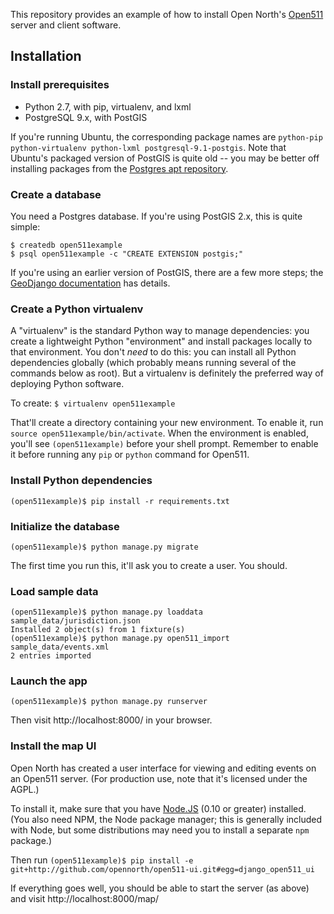 This repository provides an example of how to install Open North's [Open511](http://open511.org/) server and client software.

## Installation

### Install prerequisites

* Python 2.7, with pip, virtualenv, and lxml
* PostgreSQL 9.x, with PostGIS

If you're running Ubuntu, the corresponding package names are `python-pip python-virtualenv python-lxml postgresql-9.1-postgis`. Note that Ubuntu's packaged version of PostGIS is quite old -- you may be better off installing packages from the [Postgres apt repository](https://wiki.postgresql.org/wiki/Apt).

### Create a database

You need a Postgres database. If you're using PostGIS 2.x, this is quite simple:

```
$ createdb open511example
$ psql open511example -c "CREATE EXTENSION postgis;"
```

If you're using an earlier version of PostGIS, there are a few more steps; the [GeoDjango documentation](https://docs.djangoproject.com/en/1.6/ref/contrib/gis/install/#installation) has details.

### Create a Python virtualenv

A "virtualenv" is the standard Python way to manage dependencies: you create a lightweight Python "environment" and install packages locally to that environment. You don't _need_ to do this: you can install all Python dependencies globally (which probably means running several of the commands below as root). But a virtualenv is definitely the preferred way of deploying Python software.

To create: `$ virtualenv open511example`

That'll create a directory containing your new environment. To enable it, run `source open511example/bin/activate`. When the environment is enabled, you'll see `(open511example)` before your shell prompt. Remember to enable it before running any `pip` or `python` command for Open511.

### Install Python dependencies

```(open511example)$ pip install -r requirements.txt```

### Initialize the database

```(open511example)$ python manage.py migrate```

The first time you run this, it'll ask you to create a user. You should.

### Load sample data

```
(open511example)$ python manage.py loaddata sample_data/jurisdiction.json
Installed 2 object(s) from 1 fixture(s)
(open511example)$ python manage.py open511_import sample_data/events.xml 
2 entries imported
```

### Launch the app

```(open511example)$ python manage.py runserver```

Then visit http://localhost:8000/ in your browser.

### Install the map UI

Open North has created a user interface for viewing and editing events on an Open511 server. (For production use, note that it's licensed under the AGPL.)

To install it, make sure that you have [Node.JS](http://nodejs.org/) (0.10 or greater) installed. (You also need NPM, the Node package manager; this is generally included with Node, but some distributions may need you to install a separate `npm` package.)

Then run ```(open511example)$ pip install -e git+http://github.com/opennorth/open511-ui.git#egg=django_open511_ui```

If everything goes well, you should be able to start the server (as above) and visit http://localhost:8000/map/
